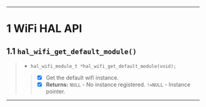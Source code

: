 ------
# 1 WiFi HAL API
## 1.1 `hal_wifi_get_default_module()`
> * `hal_wifi_module_t *hal_wifi_get_default_module(void);`
> > - [x] Get the default wifi instance.
> > - [x] ************Returns:************
       `NULL` - No instance registered.
       `!=NULL` - Instance pointer.
------